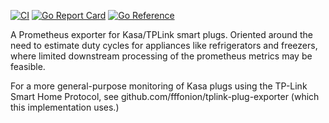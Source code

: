 [![CI](https://github.com/aqua/kasadutycycle/actions/workflows/go.yml/badge.svg)](https://github.com/aqua/kasadutycycle/actions/workflows/go.yml)
[![Go Report Card](https://goreportcard.com/badge/github.com/aqua/kasadutycycle)](https://goreportcard.com/report/github.com/aqua/kasadutycycle)
[![Go Reference](https://pkg.go.dev/badge/github.com/aqua/kasadutycycle.svg)](https://pkg.go.dev/github.com/aqua/kasadutycycle)

A Prometheus exporter for Kasa/TPLink smart plugs.  Oriented around the
need to estimate duty cycles for appliances like refrigerators and freezers,
where limited downstream processing of the prometheus metrics may be feasible.

For a more general-purpose monitoring of Kasa plugs using the TP-Link Smart
Home Protocol, see github.com/fffonion/tplink-plug-exporter (which this
implementation uses.)

